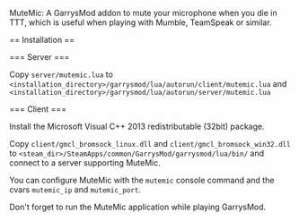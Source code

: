 MuteMic: A GarrysMod addon to mute your microphone when you die in TTT, which is useful when playing with Mumble, TeamSpeak or similar.

== Installation ==

=== Server ===

Copy `server/mutemic.lua` to `<installation_directory>/garrysmod/lua/autorun/client/mutemic.lua` and `<installation_directory>/garrysmod/lua/autorun/server/mutemic.lua`

=== Client ===

Install the Microsoft Visual C++ 2013 redistributable (32bit) package.

Copy `client/gmcl_bromsock_linux.dll` and `client/gmcl_bromsock_win32.dll` to `<steam_dir>/SteamApps/common/GarrysMod/garrysmod/lua/bin/` and connect to a server supporting MuteMic. 

You can configure MuteMic with the `mutemic` console command and the cvars `mutemic_ip` and `mutemic_port`.

Don't forget to run the MuteMic application while playing GarrysMod.
